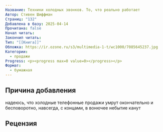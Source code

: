 ```yaml
---
Название: Техники холодных звонков. То, что реально работает
Автор: Стивен Шиффман
Страниц: "132"
Добавлена в базу: 2025-04-14
Прочитана: false
Начал читать: 
Закончил читать: 
Тип: "[[Книга]]"
Обложка: https://ir.ozone.ru/s3/multimedia-1-t/wc1000/7085645237.jpg
Категории:
  - продажи
Progress: <p><progress max=0 value=0></progress></p>
Формат:
  - бумажная
---
```

## Причина добавления

надеюсь, что холодные телефонные продажи умрут окончательно и бесповоротно, навсегда, с концами, в вонючее небытие канут

## Рецензия
